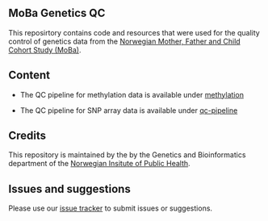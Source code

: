 ## MoBa Genetics QC

This reposirtory contains code and resources that were used for the quality control of genetics data from the [Norwegian Mother, Father and Child Cohort Study (MoBa)](https://www.fhi.no/en/studies/moba/).

## Content

- The QC pipeline for methylation data is available under [methylation](methylation/README.md)

- The QC pipeline for SNP array data is available under [qc-pipeline](qc-pipeline/README.md)


## Credits

This repository is maintained by the by the Genetics and Bioinformatics department of the [Norwegian Insitute of Public Health](https://www.fhi.no/om/organisasjon/genetikk-og-bioinformatikk/).


## Issues and suggestions

Please use our [issue tracker](https://github.com/fhi-beta/mobaGenetics-qc/issues) to submit issues or suggestions.

